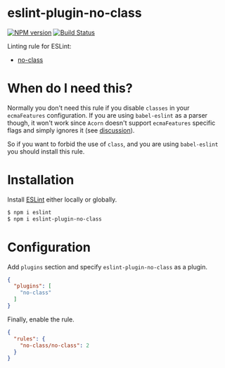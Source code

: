 eslint-plugin-no-class
===================

[![NPM version][npm-image]][npm-url] [![Build Status][travis-image]][travis-url]

Linting rule for ESLint:
- [no-class](docs/rules/no-class.md)

# When do I need this?
Normally you don't need this rule if you disable `classes` in your `ecmaFeatures` configuration.
If you are using `babel-eslint` as a parser though, it won't work since `Acorn` doesn't support `ecmaFeatures`
specific flags and simply ignores it (see [discussion](https://github.com/babel/babel-eslint/issues/53)).

So if you want to forbid the use of `class`, and you are using `babel-eslint` you should install this rule.


# Installation

Install [ESLint](https://www.github.com/eslint/eslint) either locally or globally.

```bash
$ npm i eslint
$ npm i eslint-plugin-no-class
```

# Configuration

Add `plugins` section and specify `eslint-plugin-no-class` as a plugin.

```json
{
  "plugins": [
    "no-class"
  ]
}
```

Finally, enable the rule.

```json
{
  "rules": {
    "no-class/no-class": 2
  }
}
```

[npm-url]: https://npmjs.org/package/eslint-plugin-no-class
[npm-image]: http://img.shields.io/npm/v/eslint-plugin-no-class.svg?style=flat-square

[travis-url]: https://travis-ci.org/emmenko/eslint-plugin-no-class
[travis-image]: http://img.shields.io/travis/emmenko/eslint-plugin-no-class/master.svg?style=flat-square
